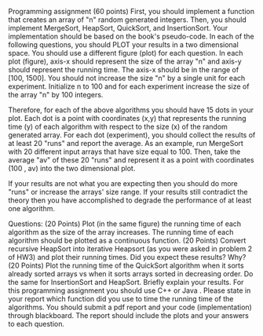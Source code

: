 Programming assignment (60 points)
First, you should implement a function that creates an array of "n" random generated integers. Then, you should implement MergeSort, HeapSort, QuickSort, and InsertionSort. Your implementation should be based on the book's pseudo-code.
In each of the following questions, you should PLOT your results in a two dimensional space. You should use a different figure (plot) for each question. In each plot (figure), axis-x should represent the size of the array "n" and axis-y should represent the running time. The axis-x should be in the range of [100, 1500]. You should not increase the size "n" by a single unit for each experiment. Initialize n to 100 and for each experiment increase the size of the array "n" by 100 integers.

Therefore, for each of the above algorithms you should have 15 dots in your plot. Each dot is a point with coordinates (x,y) that represents the running time (y) of each algorithm with respect to the size (x) of the random generated array. For each dot (experiment), you should collect the results of at least 20 "runs" and report the average. As an example, run MergeSort with 20 different input arrays that have size equal to 100. Then, take the average "av" of these 20 "runs" and represent it as a point with coordinates (100 , av) into the two dimensional plot.

If your results are not what you are expecting then you should do more "runs" or increase the arrays' size range. If your results still contradict the theory then you have accomplished to degrade the performance of at least one algorithm.

Questions:
(20 Points) Plot (in the same figure) the running time of each algorithm as the size of the array increases. The running time of each algorithm should be plotted as a continuous function.
(20 Points) Convert recursive HeapSort into iterative Heapsort (as you were asked in problem 2 of HW3) and plot their running times. Did you expect these results? Why?
(20 Points) Plot the running time of the QuickSort algorithm when it sorts already sorted arrays vs when it sorts arrays sorted in decreasing order. Do the same for InsertionSort and HeapSort. Briefly explain your results.
For this programming assignment you should use C++ or Java . Please state in your report which function did you use to time the running time of the algorithms. You should submit a pdf report and your code (implementation) through blackboard. The report should include the plots and your answers to each question.

